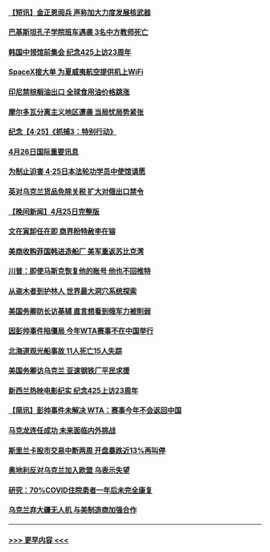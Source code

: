 #### [【短讯】金正恩阅兵 声称加大力度发展核武器](../pages/prog202/a103410629.md?t=04270051) 
#### [巴基斯坦孔子学院班车遇袭 3名中方教师死亡](../pages/prog202/a103410617.md?t=04270051) 
#### [韩国中领馆前集会 纪念425上访23周年](../pages/prog202/a103410530.md?t=04270051) 
#### [SpaceX接大单 为夏威夷航空提供机上WiFi](../pages/prog202/a103410416.md?t=04270051) 
#### [印尼禁棕榈油出口 全球食用油价格跳涨](../pages/prog202/a103410426.md?t=04270051) 
#### [摩尔多瓦分离主义地区遭袭 当局忧局势紧张](../pages/prog202/a103410430.md?t=04270051) 
#### [纪念【4·25】《抓捕3：特别行动》](../pages/prog202/a103410352.md?t=04270051) 
#### [4月26日国际重要讯息](../pages/prog202/a103410329.md?t=04270051) 
#### [为制止迫害 4·25日本法轮功学员中使馆请愿](../pages/prog202/a103410339.md?t=04270051) 
#### [英对乌克兰货品免除关税 扩大对俄出口禁令](../pages/prog202/a103410170.md?t=04270051) 
#### [【晚间新闻】4月25日完整版](../pages/prog202/a103410085.md?t=04270051) 
#### [文在寅卸任在即 商界盼特赦李在镕](../pages/prog202/a103410161.md?t=04270051) 
#### [美商收购菲国韩进造船厂 美军重返苏比克湾](../pages/prog202/a103410094.md?t=04270051) 
#### [川普：即使马斯克恢复他的账号 他也不回推特](../pages/prog202/a103410067.md?t=04270051) 
#### [从盗木者到护林人 世界最大洞穴系统探索](../pages/prog202/a103409942.md?t=04270051) 
#### [美国务卿防长访基辅 直言想看到俄军力被削弱](../pages/prog202/a103409981.md?t=04270051) 
#### [因彭帅事件陷僵局 今年WTA赛事不在中国举行](../pages/prog202/a103409908.md?t=04270051) 
#### [北海道观光船事故 11人死亡15人失踪](../pages/prog202/a103409647.md?t=04270051) 
#### [美国务卿访乌克兰 亚速钢铁厂平民求援](../pages/prog202/a103409683.md?t=04270051) 
#### [新西兰热映电影纪实 纪念425上访23周年](../pages/prog202/a103409599.md?t=04270051) 
#### [【简讯】彭帅事件未解决 WTA：赛事今年不会返回中国](../pages/prog202/a103409651.md?t=04270051) 
#### [马克龙连任成功 未来面临内外挑战](../pages/prog202/a103409730.md?t=04270051) 
#### [斯里兰卡股市交易中断两周 开盘暴跌近13%再叫停](../pages/prog202/a103409627.md?t=04270051) 
#### [奥地利反对乌克兰加入欧盟 乌表示失望](../pages/prog202/a103409479.md?t=04270051) 
#### [研究：70%COVID住院患者一年后未完全康复](../pages/prog202/a103409456.md?t=04270051) 
#### [乌克兰弃大疆无人机 与美制造商加强合作](../pages/prog202/a103409435.md?t=04270051) 

----
#### [ >>> 更早内容 <<< ](../indexes/prog202-earlier.md)
